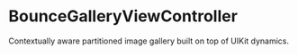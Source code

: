# BounceGalleryViewController
Contextually aware partitioned image gallery built on top of UIKit dynamics.
